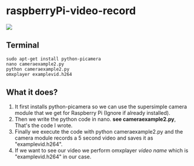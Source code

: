 # raspberryPi-video-record   
![](https://www.raspberrypi.org/app/uploads/2011/10/Raspi-PGB001-300x267.png)  
    
## Terminal  
```
sudo apt-get install python-picamera
nano cameraexample2.py
python cameraexample2.py
omxplayer examplevid.h264
```
  
## What it does?
1. It first installs python-picamera so we can use the supersimple camera module that we get for Raspberry Pi (Ignore if already installed).   
2. Then we write the python code in nano. **see cameraexample2.py**, That's the code I wrote.  
3. Finally we execute the code with python cameraexample2.py and the camera module records a 5 second video and saves it as "examplevid.h264".  
4. If we want to see our video we perform omxplayer _video name_ which is "examplevid.h264" in our case.  

  

    
  
  
